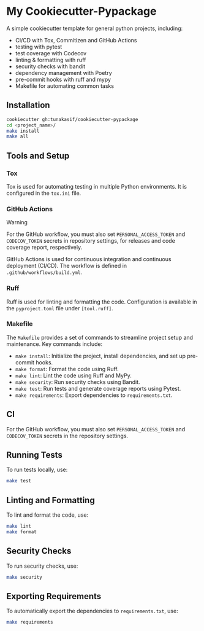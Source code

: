 <!-- markdownlint-disable MD013 -->

# My Cookiecutter-Pypackage

A simple cookiecutter template for general python projects, including:

- CI/CD with Tox, Commitizen and GitHub Actions
- testing with pytest
- test coverage with Codecov
- linting \& formatting with ruff
- security checks with bandit
- dependency management with Poetry
- pre-commit hooks with ruff and mypy
- Makefile for automating common tasks

## Installation

```sh
cookiecutter gh:tunakasif/cookiecutter-pypackage
cd <project_name>/
make install
make all
```

## Tools and Setup

### Tox

Tox is used for automating testing in multiple Python environments. It is configured in the `tox.ini` file.

### GitHub Actions

> [!WARNING]  
> For the GitHub workflow, you must also set `PERSONAL_ACCESS_TOKEN` and `CODECOV_TOKEN` secrets in repository settings, for releases and code coverage report, respectively.

GitHub Actions is used for continuous integration and continuous deployment (CI/CD). The workflow is defined in `.github/workflows/build.yml`.

### Ruff

Ruff is used for linting and formatting the code. Configuration is available in the `pyproject.toml` file under `[tool.ruff]`.

### Makefile

The `Makefile` provides a set of commands to streamline project setup and maintenance. Key commands include:

- `make install`: Initialize the project, install dependencies, and set up pre-commit hooks.
- `make format`: Format the code using Ruff.
- `make lint`: Lint the code using Ruff and MyPy.
- `make security`: Run security checks using Bandit.
- `make test`: Run tests and generate coverage reports using Pytest.
- `make requirements`: Export dependencies to `requirements.txt`.

## CI

For the GitHub workflow, you must also set `PERSONAL_ACCESS_TOKEN` and `CODECOV_TOKEN` secrets in the repository settings.

## Running Tests

To run tests locally, use:

```sh
make test
```

## Linting and Formatting

To lint and format the code, use:

```sh
make lint
make format
```

## Security Checks

To run security checks, use:

```sh
make security
```

## Exporting Requirements

To automatically export the dependencies to `requirements.txt`, use:

```sh
make requirements
```
